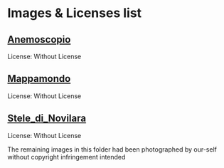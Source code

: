 # Images & Licenses list  

## [Anemoscopio](https://oliveriana.pu.it/sezioni-museo-oliveriano/anemoscopio/)

License: Without License

## [Mappamondo](https://oliveriana.pu.it/collezioni-biblioteca-oliveriana/pergamene/)

License: Without License

## [Stele_di_Novilara](https://oliveriana.pu.it/sezioni-museo-oliveriano/necropoli-di-novilara/)

License: Without License


The remaining images in this folder had been photographed by our-self without copyright infringement intended

